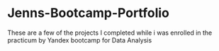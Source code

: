 # Jenns-Bootcamp-Portfolio

These are a few of the projects I completed while i was enrolled in the practicum by Yandex bootcamp for Data Analysis 
